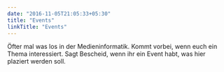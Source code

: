 ```yaml
---
date: "2016-11-05T21:05:33+05:30"
title: "Events"
linkTitle: "Events"
---
```


Öfter mal was los in der Medieninformatik. Kommt vorbei, wenn euch ein Thema interessiert. Sagt Bescheid, wenn ihr ein Event habt, was hier plaziert werden soll.




